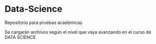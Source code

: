 # Data-Science
Repositorio para pruebas académicas 

Se cargarán archivos según el nivel que vaya avanzando en el curso de DATA SCIENCE
